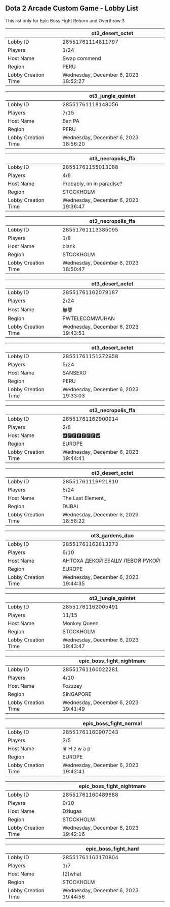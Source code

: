 ## Dota 2 Arcade Custom Game - Lobby List

This list only for Epic Boss Fight Reborn and Overthrow 3

|  | ot3_desert_octet |
| ------ | ------ |
| Lobby ID | 28551761114811797 |
| Players | 1/24 |
| Host Name | Swap commend |
| Region | PERU |
| Lobby Creation Time | Wednesday, December 6, 2023 18:52:27 |


|  | ot3_jungle_quintet |
| ------ | ------ |
| Lobby ID | 28551761118148056 |
| Players | 7/15 |
| Host Name | Ban PA |
| Region | PERU |
| Lobby Creation Time | Wednesday, December 6, 2023 18:56:20 |


|  | ot3_necropolis_ffa |
| ------ | ------ |
| Lobby ID | 28551761155013088 |
| Players | 4/8 |
| Host Name | Probably, im in paradise? |
| Region | STOCKHOLM |
| Lobby Creation Time | Wednesday, December 6, 2023 19:36:47 |


|  | ot3_necropolis_ffa |
| ------ | ------ |
| Lobby ID | 28551761113385095 |
| Players | 1/8 |
| Host Name | blank |
| Region | STOCKHOLM |
| Lobby Creation Time | Wednesday, December 6, 2023 18:50:47 |


|  | ot3_desert_octet |
| ------ | ------ |
| Lobby ID | 28551761162079187 |
| Players | 2/24 |
| Host Name | 無雙 |
| Region | PWTELECOMWUHAN |
| Lobby Creation Time | Wednesday, December 6, 2023 19:43:51 |


|  | ot3_desert_octet |
| ------ | ------ |
| Lobby ID | 28551761151372958 |
| Players | 5/24 |
| Host Name | SANSEXO |
| Region | PERU |
| Lobby Creation Time | Wednesday, December 6, 2023 19:33:03 |


|  | ot3_necropolis_ffa |
| ------ | ------ |
| Lobby ID | 28551761162900914 |
| Players | 2/8 |
| Host Name | 🅼🅴🅴🅴🅴🅴🅴🆆 |
| Region | EUROPE |
| Lobby Creation Time | Wednesday, December 6, 2023 19:44:41 |


|  | ot3_desert_octet |
| ------ | ------ |
| Lobby ID | 28551761119921810 |
| Players | 5/24 |
| Host Name | The Last Element_ |
| Region | DUBAI |
| Lobby Creation Time | Wednesday, December 6, 2023 18:58:22 |


|  | ot3_gardens_duo |
| ------ | ------ |
| Lobby ID | 28551761162813273 |
| Players | 6/10 |
| Host Name | АНТОХА ДЕКОЙ ЕБАШУ ЛЕВОЙ РУКОЙ |
| Region | EUROPE |
| Lobby Creation Time | Wednesday, December 6, 2023 19:44:35 |


|  | ot3_jungle_quintet |
| ------ | ------ |
| Lobby ID | 28551761162005491 |
| Players | 11/15 |
| Host Name | Monkey Queen |
| Region | STOCKHOLM |
| Lobby Creation Time | Wednesday, December 6, 2023 19:43:47 |


|  | epic_boss_fight_nightmare |
| ------ | ------ |
| Lobby ID | 28551761160022281 |
| Players | 4/10 |
| Host Name | Fozzzey |
| Region | SINGAPORE |
| Lobby Creation Time | Wednesday, December 6, 2023 19:41:49 |


|  | epic_boss_fight_normal |
| ------ | ------ |
| Lobby ID | 28551761160907043 |
| Players | 2/5 |
| Host Name | ♛ H z w a p |
| Region | EUROPE |
| Lobby Creation Time | Wednesday, December 6, 2023 19:42:41 |


|  | epic_boss_fight_nightmare |
| ------ | ------ |
| Lobby ID | 28551761160489688 |
| Players | 9/10 |
| Host Name | Džiugas |
| Region | STOCKHOLM |
| Lobby Creation Time | Wednesday, December 6, 2023 19:42:16 |


|  | epic_boss_fight_hard |
| ------ | ------ |
| Lobby ID | 28551761163170804 |
| Players | 1/7 |
| Host Name | (2)what |
| Region | STOCKHOLM |
| Lobby Creation Time | Wednesday, December 6, 2023 19:44:56 |


